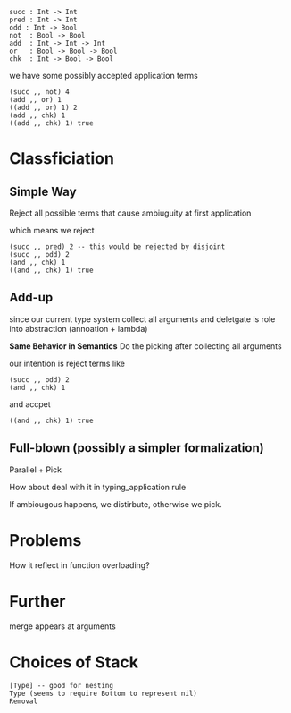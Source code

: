 ```
succ : Int -> Int
pred : Int -> Int
odd : Int -> Bool
not  : Bool -> Bool
add  : Int -> Int -> Int
or   : Bool -> Bool -> Bool
chk  : Int -> Bool -> Bool
```

we have some possibly accepted application terms

```
(succ ,, not) 4
(add ,, or) 1
((add ,, or) 1) 2
(add ,, chk) 1
((add ,, chk) 1) true
```

# Classficiation

## Simple Way

Reject all possible terms that cause ambiuguity at first application

which means we reject

```
(succ ,, pred) 2 -- this would be rejected by disjoint
(succ ,, odd) 2
(and ,, chk) 1
((and ,, chk) 1) true
```

## Add-up

since our current type system collect all arguments and deletgate is role into abstraction (annoation + lambda)

**Same Behavior in Semantics** Do the picking after collecting all arguments

our intention is reject terms like

```
(succ ,, odd) 2
(and ,, chk) 1
```

and accpet

```
((and ,, chk) 1) true
```

## Full-blown (possibly a simpler formalization)

Parallel + Pick

How about deal with it in typing_application rule

If ambiougous happens, we distirbute, otherwise we pick.

# Problems

How it reflect in function overloading?

# Further

merge appears at arguments

# Choices of Stack

```
[Type] -- good for nesting
Type (seems to require Bottom to represent nil)
Removal
```

